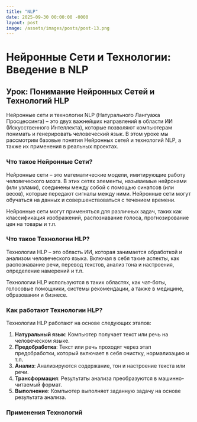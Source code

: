 ```yaml
---
title: "NLP"
date: 2025-09-30 00:00:00 -0000
layout: post
image: /assets/images/posts/post-13.png
---
```

# Нейронные Сети и Технологии: Введение в NLP

## Урок: Понимание Нейронных Сетей и Технологий НLP

Нейронные сети и технологии NLP (Натурального Лангуажа Просцессинга) – это двух важнейших направлений в области ИИ (Искусственного Интеллекта), которые позволяют компьютерам понимать и генерировать человеческий язык. В этом уроке мы рассмотрим базовые понятия Нейронных сетей и технологий NLP, а также их применения в реальных проектах.

### Что такое Нейронные Сети?

Нейронные сети – это математические модели, имитирующие работу человеческого мозга. В этих сетях элементы, называемые нейронами (или узлами), соединены между собой с помощью синапсов (или весов), которые передают сигналы между ними. Нейронные сети могут обучаться на данных и совершенствоваться с течением времени.

Нейронные сети могут применяться для различных задач, таких как классификация изображений, распознавание голоса, прогнозирование цен на товары и т.п.

### Что такое Технологии НLP?

Технологии НLP – это область ИИ, которая занимается обработкой и анализом человеческого языка. Включая в себя такие аспекты, как распознавание речи, перевод текстов, анализ тона и настроения, определение намерений и т.п.

Технологии НLP используются в таких областях, как чат-боты, голосовые помощники, системы рекомендации, а также в медицине, образовании и бизнесе.

### Как работают Технологии НLP?

Технологии НLP работают на основе следующих этапов:

1. **Натуральный язык**: Компьютер получает текст или речь на человеческом языке.
2. **Предобработка**: Текст или речь проходят через этап предобработки, который включает в себя очистку, нормализацию и т.п.
3. **Анализ**: Анализируются содержание, тон и настроение текста или речи.
4. **Трансформация**: Результаты анализа преобразуются в машинно-читаемый формат.
5. **Выполнение**: Компьютер выполняет заданную задачу на основе результата анализа.

### Применения Технологий
